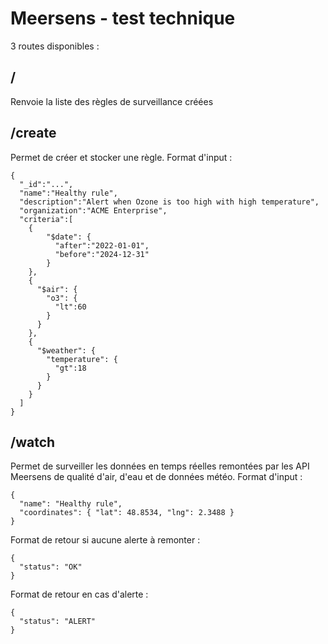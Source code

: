 # Meersens - test technique


3 routes disponibles : 


## /
Renvoie la liste des règles de surveillance créées


## /create
Permet de créer et stocker une règle. Format d'input :
```
{
  "_id":"...",
  "name":"Healthy rule",
  "description":"Alert when Ozone is too high with high temperature",
  "organization":"ACME Enterprise",
  "criteria":[
    {
        "$date": {
          "after":"2022-01-01",
          "before":"2024-12-31"
        }
    },
    {
      "$air": {
        "o3": {
          "lt":60
        }
      }
    },
    {
      "$weather": {
        "temperature": {
          "gt":18
        }
      }
    }
  ]
}
```


## /watch
Permet de surveiller les données en temps réelles remontées par les API Meersens de qualité d'air, d'eau et de données météo. Format d'input :
```
{
  "name": "Healthy rule",
  "coordinates": { "lat": 48.8534, "lng": 2.3488 }
}
```

Format de retour si aucune alerte à remonter :
```
{
  "status": "OK"
}

```

Format de retour en cas d'alerte :
```
{
  "status": "ALERT"
}

```
